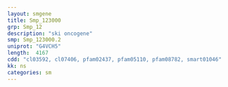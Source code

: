```yaml
---
layout: smgene
title: Smp_123000
grp: Smp_12
description: "ski oncogene"
smp: Smp_123000.2
uniprot: "G4VCH5"
length:  4167
cdd: "cl03592, cl07406, pfam02437, pfam05110, pfam08782, smart01046"
kk: ns
categories: sm
---
```

